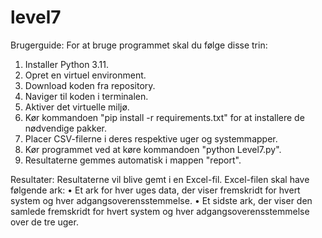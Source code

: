# level7



Brugerguide:
For at bruge programmet skal du følge disse trin:
1. Installer Python 3.11.
2. Opret en virtuel environment.
3. Download koden fra repository.
4. Naviger til koden i terminalen.
5. Aktiver det virtuelle miljø.
6. Kør kommandoen "pip install -r requirements.txt" for at installere de nødvendige pakker.
7. Placer CSV-filerne i deres respektive uger og systemmapper.
8. Kør programmet ved at køre kommandoen "python Level7.py".
9. Resultaterne gemmes automatisk i mappen "report".


Resultater:
Resultaterne vil blive gemt i en Excel-fil. Excel-filen skal have følgende ark:
• Et ark for hver uges data, der viser fremskridt for hvert system og hver adgangsoverensstemmelse.
• Et sidste ark, der viser den samlede fremskridt for hvert system og hver adgangsoverensstemmelse over de tre uger.



